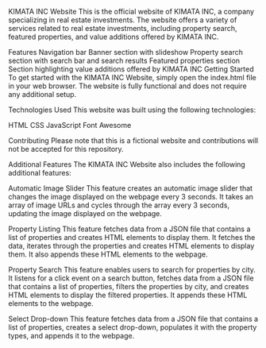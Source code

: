 KIMATA INC Website
This is the official website of KIMATA INC, a company specializing in real estate investments. The website offers a variety of services related to real estate investments, including property search, featured properties, and value additions offered by KIMATA INC.

Features
Navigation bar
Banner section with slideshow
Property search section with search bar and search results
Featured properties section
Section highlighting value additions offered by KIMATA INC
Getting Started
To get started with the KIMATA INC Website, simply open the index.html file in your web browser. The website is fully functional and does not require any additional setup.

Technologies Used
This website was built using the following technologies:

HTML
CSS
JavaScript
Font Awesome


Contributing
Please note that this is a fictional website and contributions will not be accepted for this repository.

Additional Features
The KIMATA INC Website also includes the following additional features:

Automatic Image Slider
This feature creates an automatic image slider that changes the image displayed on the webpage every 3 seconds. It takes an array of image URLs and cycles through the array every 3 seconds, updating the image displayed on the webpage.

Property Listing
This feature fetches data from a JSON file that contains a list of properties and creates HTML elements to display them. It fetches the data, iterates through the properties and creates HTML elements to display them. It also appends these HTML elements to the webpage.

Property Search
This feature enables users to search for properties by city. It listens for a click event on a search button, fetches data from a JSON file that contains a list of properties, filters the properties by city, and creates HTML elements to display the filtered properties. It appends these HTML elements to the webpage.

Select Drop-down
This feature fetches data from a JSON file that contains a list of properties, creates a select drop-down, populates it with the property types, and appends it to the webpage.
